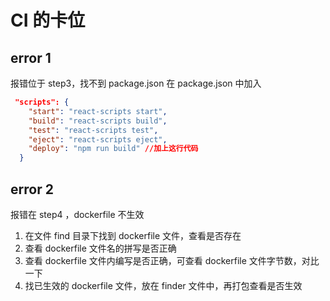 # CI 的卡位

## error 1

报错位于 step3，找不到 package.json
在 package.json 中加入

```json
 "scripts": {
    "start": "react-scripts start",
    "build": "react-scripts build",
    "test": "react-scripts test",
    "eject": "react-scripts eject",
    "deploy": "npm run build" //加上这行代码
  }

```

## error 2

报错在 step4 ，dockerfile 不生效

1. 在文件 find 目录下找到 dockerfile 文件，查看是否存在
2. 查看 dockerfile 文件名的拼写是否正确
3. 查看 dockerfile 文件内编写是否正确，可查看 dockerfile 文件字节数，对比一下
4. 找已生效的 dockerfile 文件，放在 finder 文件中，再打包查看是否生效
